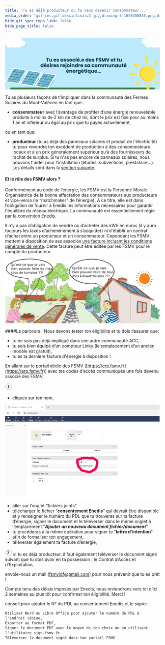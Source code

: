```yaml
---
title: 'Tu es déjà producteur ou tu veux devenir consommateur...'
media_order: 'gif-cec.gif,dessinfinalv2.jpg,drawing-3-1659358840.png,drawing-3-1659098743.png,drawing-3-1659098800.png,drawing-3-1659098662.png'
hide_git_sync_repo_link: false
hide_page_title: false
---
```


![gif-cec](gif-cec.gif "Rejoindre la communauté énergétique...")

Tu as plusieurs façons de t'impliquer dans la communauté des Fermes Solaires du Mont-Valérien en tant que:
* **consommateur** avec l’avantage de profiter d’une énergie renouvelable produite à moins de 2 km de chez toi, dont le prix est fixe pour au moins 1 an et inférieur ou égal au prix que tu payes actuellement,

ou en tant que:
* **producteur** (tu as déjà des panneaux solaires et produit de l'électricité) tu peux revendre ton excédent de production à des consommateurs locaux et à un prix généralement supérieur qu’à des fournisseurs de rachat de surplus.
    Si tu n'as pas encore de panneaux solaires, nous pouvons t'aider pour l'installation (études, subventions, prestataire...). Les détails sont dans la [section suivante](https://cloud.fsmv.fr/faq/section-three/subsection-three).

#### Et le rôle des FSMV alors ?
Conformément au code de l’énergie, les FSMV est la Personne Morale Organisatrice de la bonne affectation des consommateurs aux producteurs et vice-versa (le “matchmaker” de l’énergie). A ce titre, elle est dans l’obligation de fournir à Enedis les informations nécessaires pour garantir l'équilibre du réseau électrique. La communauté est essentiellement régie par [la convention Enedis](https://www.enedis.fr/sites/default/files/documents/pdf/Enedis-FOR-CF_01E.pdf).

Il n’y a pas d’obligation de vendre ou d’acheter des kWh en euros (il y aura toujours les taxes d’acheminement à s’acquitter) ni d'établir un contrat d’achat entre un producteur et un consommateur. Cependant les FSMV mettent à disposition de ses associés [une facture incluant les conditions générales de vente](https://docs.google.com/document/d/1vWNXZJmdZUROnw0flykCL2obWObmSA7i5DAaSXv4Xds/edit?usp=sharing). Cette facture peut être éditée par les FSMV pour le compte du producteur.

![dessinfinalv2](dessinfinalv2.jpg "Echangeons...")
       
####Le parcours :
Nous devons tester ton éligibilité et tu dois t’assurer que:
* tu ne sois pas déjà impliqué dans une autre communauté ACC,
* tu sois bien équipé d’un compteur Linky (le remplacement d’un ancien modèle est gratuit),
* tu as ta dernière facture d'énergie à disposition !

En allant sur le portail dédié des FSMV ([https://erp.fsmv.fr](https://erp.fsmv.fr)) avec tes codes d’accès communiqués une fois devenu associé des FSMV;

  ![drawing-3-1659098662](drawing-3-1659098662.png "drawing-3-1659098662")
*   cliques sur ton nom,

![drawing-3-1659358840](drawing-3-1659358840.png "drawing-3-1659358840")

* aller sur l’onglet “fichiers joints”
* télécharger le fichier “**consentement Enedis**” qui devrait être disponible et y renseigner le numéro du PDL que tu trouveras sur ta facture d’énergie, signer le document et le téléverser dans le même onglet à l’emplacement “**_Ajouter un nouveau document fichier/document_**”
* tu procéderas à la même opération pour signer ta "**lettre d'intention**" afin de formaliser ton engagement,
* téléverser également ta facture d’énergie,

![drawing-3-1659098743](drawing-3-1659098743.png "drawing-3-1659098743") si tu es déjà producteur, il faut également téléverser le document signé suivant que tu dois avoir en ta possession :
            le Contrat d’Accès et d’Exploitation,

envoie-nous un mail (fsmvidf@gmail.com) pour nous prévenir que tu es prêt !

Compte tenu des délais imposés par Enedis, nous reviendrons vers toi d’ici 2 semaines au plus tôt pour confirmer ton éligibilité. Merci !


conseil pour ajouter le N° de PDL au consentement Enedis et le signer

    Utiliser Word ou Libre Office pour ajouter le numéro de PDL à l'endroit idoine,
    Exporter au format PDF,
    Signer le document PDF avec le moyen de ton choix ou en utilisant l'utilitaire sign.fsmv.fr
    Téléverser le document signé dans ton portail FSMV


